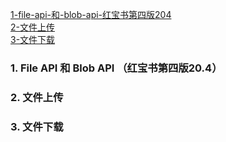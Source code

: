 <!--
 * @Author: hf
 * @Date: 2021-12-02 15:02:19
 * @LastEditTime: 2021-12-10 13:15:36
 * @LastEditors: hf
-->
[1-file-api-和-blob-api-红宝书第四版204](#1-file-api-和-blob-api-红宝书第四版204)     
[2-文件上传](#2-文件上传)   
[3-文件下载](#3-文件下载)

### 1. File API 和 Blob API （红宝书第四版20.4）
### 2. 文件上传
    

### 3. 文件下载